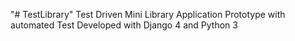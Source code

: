 "# TestLibrary" 
Test Driven Mini Library Application Prototype with automated Test
Developed with Django 4 and Python 3
